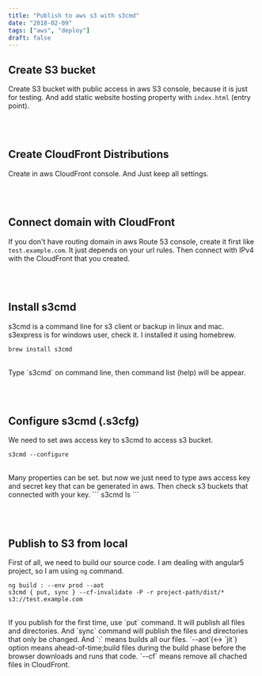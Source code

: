 ```yaml
---
title: "Publish to aws s3 with s3cmd"
date: "2018-02-09"
tags: ["aws", "deploy"]
draft: false
---
```


## Create S3 bucket

Create S3 bucket with public access in aws S3 console, because it is just for testing. And add static website hosting property with `index.html` (entry point).

<br><br>

## Create CloudFront Distributions

Create in aws CloudFront console. And Just keep all settings.

<br><br>

## Connect domain with CloudFront

If you don't have routing domain in aws Route 53 console, create it first like `test.example.com`. It just depends on your url rules. Then connect with IPv4 with the CloudFront that you created.

<br><br>

## Install s3cmd

s3cmd is a command line for s3 client or backup in linux and mac. s3express is for windows user, check it. I installed it using homebrew.

```
brew install s3cmd
```

<br>
Type `s3cmd` on command line, then command list (help) will be appear.

<br><br>

## Configure s3cmd (.s3cfg)

We need to set aws access key to s3cmd to access s3 bucket.

```
s3cmd --configure
```

<br>
Many properties can be set. but now we just need to type aws access key and secret key that can be generated in aws. Then check s3 buckets that connected with your key.
```
s3cmd ls
```

<br><br>

## Publish to S3 from local

First of all, we need to build our source code. I am dealing with angular5 project, so I am using `ng` command.

```
ng build : --env prod --aot
s3cmd { put, sync } --cf-invalidate -P -r project-path/dist/* s3://test.example.com
```

<br>
If you publish for the first time, use `put` command. It will publish all files and directories. And `sync` command will publish the files and directories that only be changed. And `:` means builds all our files. `--aot`(<-> `jit`) option means ahead-of-time;build files during the build phase before the browser downloads and runs that code. `--cf` means remove all chached files in CloudFront.
